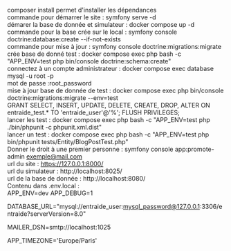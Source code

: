 composer install permet d'installer les dépendances
<br>commande pour démarrer le site : symfony serve -d
<br>démarer la base de donnée et simulateur : docker compose up -d
<br>commande pour la base crée sur le local : symfony console doctrine:database:create --if-not-exists
<br>commande pour mise à jour : symfony console doctrine:migrations:migrate
<br>crée base de donné test : docker compose exec php bash -c "APP_ENV=test php bin/console doctrine:schema:create"
<br>connectez à un compte administrateur : docker compose exec database mysql -u root -p
<br>mot de passe :root_password
<br>mise à jour base de donnée de test : docker compose exec php bin/console doctrine:migrations:migrate --env=test
<br>GRANT SELECT, INSERT, UPDATE, DELETE, CREATE, DROP, ALTER
ON entraide_test.\*
TO 'entraide_user'@'%';
FLUSH PRIVILEGES;
<br>lancer les test : docker compose exec php bash -c "APP_ENV=test php ./bin/phpunit -c phpunit.xml.dist"
<br>lancer un test : docker compose exec php bash -c "APP_ENV=test php bin/phpunit tests/Entity/BlogPostTest.php"
<br>Donner le droit à une premier personne : symfony console app:promote-admin exemple@mail.com
<br>url du site : https://127.0.0.1:8000/
<br> url du simulateur : http://localhost:8025/
<br> url de la base de donnée : http://localhost:8080/
<br>Contenu dans .env.local :
<br>APP_ENV=dev
APP_DEBUG=1

DATABASE_URL="mysql://entraide_user:mysql_password@127.0.0.1:3306/entraide?serverVersion=8.0"

MAILER_DSN=smtp://localhost:1025

APP_TIMEZONE='Europe/Paris'
